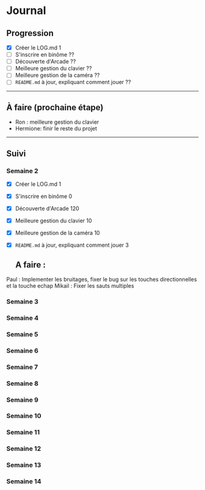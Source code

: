 # Journal

## Progression



* [x] Créer le LOG.md                                                  1
* [ ] S'inscrire en binôme                                            ??
* [ ] Découverte d'Arcade                                             ??
* [ ] Meilleure gestion du clavier                                    ??
* [ ] Meilleure gestion de la caméra                                  ??
* [ ] `README.md` à jour, expliquant comment jouer                    ??

---

## À faire (prochaine étape)

* Ron : meilleure gestion du clavier
* Hermione: finir le reste du projet

---

## Suivi

### Semaine 2

* [x] Créer le LOG.md                                                  1
* [x] S'inscrire en binôme                                             0
* [x] Découverte d'Arcade                                            120
* [x] Meilleure gestion du clavier                                    10
* [x] Meilleure gestion de la caméra                                  10
* [x] `README.md` à jour, expliquant comment jouer                     3

   ## A faire :
Paul : Implementer les bruitages, fixer le bug sur les touches directionnelles et la touche echap 
Mikail : Fixer les sauts multiples
### Semaine 3

### Semaine 4

### Semaine 5

### Semaine 6

### Semaine 7

### Semaine 8

### Semaine 9

### Semaine 10

### Semaine 11

### Semaine 12

### Semaine 13

### Semaine 14